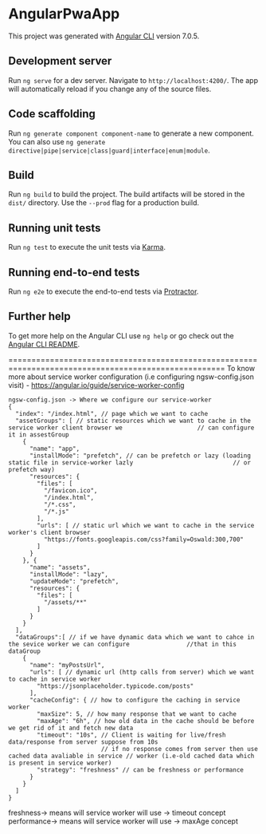 # AngularPwaApp

This project was generated with [Angular CLI](https://github.com/angular/angular-cli) version 7.0.5.

## Development server

Run `ng serve` for a dev server. Navigate to `http://localhost:4200/`. The app will automatically reload if you change any of the source files.

## Code scaffolding

Run `ng generate component component-name` to generate a new component. You can also use `ng generate directive|pipe|service|class|guard|interface|enum|module`.

## Build

Run `ng build` to build the project. The build artifacts will be stored in the `dist/` directory. Use the `--prod` flag for a production build.

## Running unit tests

Run `ng test` to execute the unit tests via [Karma](https://karma-runner.github.io).

## Running end-to-end tests

Run `ng e2e` to execute the end-to-end tests via [Protractor](http://www.protractortest.org/).

## Further help

To get more help on the Angular CLI use `ng help` or go check out the [Angular CLI README](https://github.com/angular/angular-cli/blob/master/README.md).


=====================================================================================================
To know more about service worker configuration (i.e configuring ngsw-config.json visit) -
https://angular.io/guide/service-worker-config


```
ngsw-config.json -> Where we configure our service-worker
{
  "index": "/index.html", // page which we want to cache
  "assetGroups": [ // static resources which we want to cache in the service worker client browser we                     // can configure it in assestGroup
    {
      "name": "app",
      "installMode": "prefetch", // can be prefetch or lazy (loading static file in service-worker lazly                            // or prefetch way)
      "resources": { 
        "files": [
          "/favicon.ico",
          "/index.html",
          "/*.css",
          "/*.js"
        ],
        "urls": [ // static url which we want to cache in the service worker's client browser
          "https://fonts.googleapis.com/css?family=Oswald:300,700"
        ]
      }
    }, {
      "name": "assets",
      "installMode": "lazy",
      "updateMode": "prefetch",
      "resources": {
        "files": [
          "/assets/**"
        ]
      }
    }
  ],
  "dataGroups":[ // if we have dynamic data which we want to cahce in the sevice worker we can configure                //that in this dataGroup
    {
      "name": "myPostsUrl",
      "urls": [ // dynamic url (http calls from server) which we want to cache in service worker
        "https://jsonplaceholder.typicode.com/posts" 
      ],
      "cacheConfig": { // how to configure the caching in service worker
        "maxSize": 5, // how many response that we want to cache
        "maxAge": "6h", // how old data in the cache should be before we get rid of it and fetch new data
        "timeout": "10s", // Client is waiting for live/fresh data/response from server suppose from 10s
                          // if no response comes from server then use cached data avaliable in service // worker (i.e-old cached data which is present in service worker)     
        "strategy": "freshness" // can be freshness or performance
      }
    }
  ]
}
```


freshness-> means will service worker will use -> timeout concept
performance-> means will service worker will use -> maxAge concept
